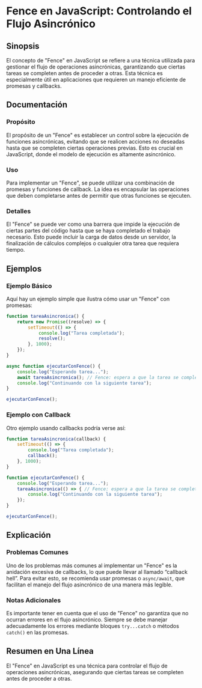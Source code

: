 <!--
Meta Description: # Fence en JavaScript: Controlando el Flujo Asincrónico ## Sinopsis El concepto de "Fence" en JavaScript se refiere a una técnica utilizada para gesti...
Meta Keywords: que, fence, tarea, javascript, una
-->

# Fence en JavaScript: Controlando el Flujo Asincrónico

## Sinopsis
El concepto de "Fence" en JavaScript se refiere a una técnica utilizada para gestionar el flujo de operaciones asincrónicas, garantizando que ciertas tareas se completen antes de proceder a otras. Esta técnica es especialmente útil en aplicaciones que requieren un manejo eficiente de promesas y callbacks.

## Documentación
### Propósito
El propósito de un "Fence" es establecer un control sobre la ejecución de funciones asincrónicas, evitando que se realicen acciones no deseadas hasta que se completen ciertas operaciones previas. Esto es crucial en JavaScript, donde el modelo de ejecución es altamente asincrónico.

### Uso
Para implementar un "Fence", se puede utilizar una combinación de promesas y funciones de callback. La idea es encapsular las operaciones que deben completarse antes de permitir que otras funciones se ejecuten.

### Detalles
El "Fence" se puede ver como una barrera que impide la ejecución de ciertas partes del código hasta que se haya completado el trabajo necesario. Esto puede incluir la carga de datos desde un servidor, la finalización de cálculos complejos o cualquier otra tarea que requiera tiempo.

## Ejemplos
### Ejemplo Básico
Aquí hay un ejemplo simple que ilustra cómo usar un "Fence" con promesas:

```javascript
function tareaAsincronica() {
    return new Promise((resolve) => {
        setTimeout(() => {
            console.log("Tarea completada");
            resolve();
        }, 1000);
    });
}

async function ejecutarConFence() {
    console.log("Esperando tarea...");
    await tareaAsincronica(); // Fence: espera a que la tarea se complete
    console.log("Continuando con la siguiente tarea");
}

ejecutarConFence();
```

### Ejemplo con Callback
Otro ejemplo usando callbacks podría verse así:

```javascript
function tareaAsincronica(callback) {
    setTimeout(() => {
        console.log("Tarea completada");
        callback();
    }, 1000);
}

function ejecutarConFence() {
    console.log("Esperando tarea...");
    tareaAsincronica(() => { // Fence: espera a que la tarea se complete
        console.log("Continuando con la siguiente tarea");
    });
}

ejecutarConFence();
```

## Explicación
### Problemas Comunes
Uno de los problemas más comunes al implementar un "Fence" es la anidación excesiva de callbacks, lo que puede llevar al llamado “callback hell”. Para evitar esto, se recomienda usar promesas o `async/await`, que facilitan el manejo del flujo asincrónico de una manera más legible.

### Notas Adicionales
Es importante tener en cuenta que el uso de "Fence" no garantiza que no ocurran errores en el flujo asincrónico. Siempre se debe manejar adecuadamente los errores mediante bloques `try...catch` o métodos `catch()` en las promesas.

## Resumen en Una Línea
El "Fence" en JavaScript es una técnica para controlar el flujo de operaciones asincrónicas, asegurando que ciertas tareas se completen antes de proceder a otras.